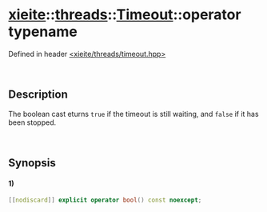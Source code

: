 # [xieite](../../../../../../xieite.md)\:\:[threads](../../../../../../threads.md)\:\:[Timeout](../../../../timeout.md)\:\:operator typename
Defined in header [<xieite/threads/timeout.hpp>](../../../../../../../include/xieite/threads/timeout.hpp)

&nbsp;

## Description
The boolean cast eturns `true` if the timeout is still waiting, and `false` if it has been stopped.

&nbsp;

## Synopsis
#### 1)
```cpp
[[nodiscard]] explicit operator bool() const noexcept;
```
